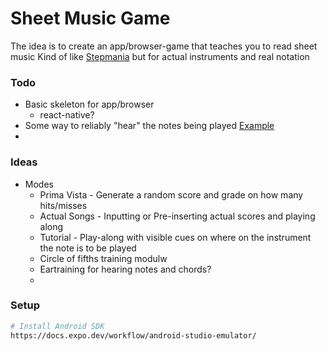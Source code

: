 # Sheet Music Game

The idea is to create an app/browser-game that teaches you to read sheet music
Kind of like [Stepmania](https://www.stepmania.com/) but for actual instruments and real notation

### Todo
* Basic skeleton for app/browser
  * react-native?
* Some way to reliably "hear" the notes being played [Example](https://alexanderell.is/posts/tuner/)
* 

### Ideas
* Modes
  * Prima Vista - Generate a random score and grade on how many hits/misses
  * Actual Songs - Inputting or Pre-inserting actual scores and playing along
  * Tutorial - Play-along with visible cues on where on the instrument the note is to be played
  * Circle of fifths training modulw
  * Eartraining for hearing notes and chords?
  * 


### Setup

```bash
# Install Android SDK
https://docs.expo.dev/workflow/android-studio-emulator/
```
